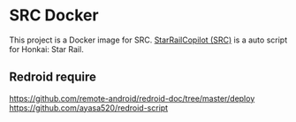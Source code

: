 # SRC Docker
This project is a Docker image for SRC.
[StarRailCopilot (SRC)](https://github.com/LmeSzinc/StarRailCopilot) is a auto script for Honkai: Star Rail.

## Redroid require
https://github.com/remote-android/redroid-doc/tree/master/deploy
https://github.com/ayasa520/redroid-script

